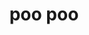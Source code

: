 ---
pid: fs385
title: poo poo
location_transcription: 
coordinates: "[-75.149520524051, 39.955479735935]"
zipcode: '19107'
gen_neighborhood: Center City
neighborhood: Washington Square West,Avenue of The Arts,Midtown Village,Chinatown
outside_phl: 
age: '3'
age_range: "<6"
instagram: 
image_file_name: fs_385.jpg
proposal_transcription: Scribbled drawing of a monster person named //Mr. Poo Poo//.
topic: Unknown
topic_summary: '0'
type: Other No Form
keywords_other: Children, Monster
credit: Abigail Dang
image_labels: 
twitter: 
facebook: 
permalink: "/monuments/fs385/"
layout: item-page
---